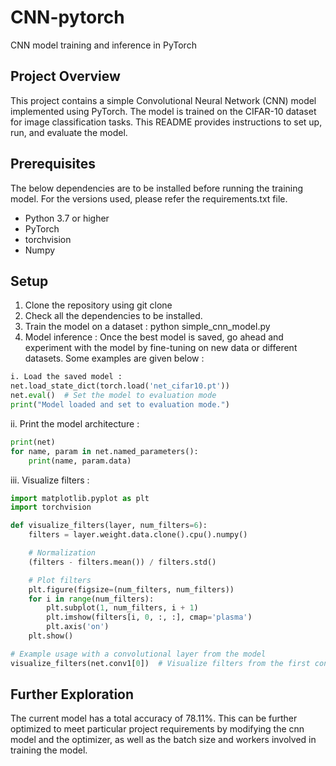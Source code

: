 # CNN-pytorch
CNN model training and inference in PyTorch

## Project Overview
This project contains a simple Convolutional Neural Network (CNN) model implemented using PyTorch. The model is trained on the CIFAR-10 dataset for image classification tasks. This README provides instructions to set up, run, and evaluate the model.

## Prerequisites
The below dependencies are to be installed before running the training model. For the versions used, please refer the requirements.txt file.

- Python 3.7 or higher
- PyTorch
- torchvision
- Numpy

## Setup
1. Clone the repository using git clone <URL>
2. Check all the dependencies to be installed.
3. Train the model on a dataset : python simple_cnn_model.py
4. Model inference : Once the best model is saved, go ahead and experiment with the model by fine-tuning on new data or different datasets. 
Some examples are given below : 
```python
i. Load the saved model : 
net.load_state_dict(torch.load('net_cifar10.pt'))
net.eval()  # Set the model to evaluation mode
print("Model loaded and set to evaluation mode.")

```
ii. Print the model architecture : 
```python
print(net)
for name, param in net.named_parameters():
    print(name, param.data)
```
iii. Visualize filters :

```python
import matplotlib.pyplot as plt
import torchvision

def visualize_filters(layer, num_filters=6):
    filters = layer.weight.data.clone().cpu().numpy()

    # Normalization
    (filters - filters.mean()) / filters.std()

    # Plot filters
    plt.figure(figsize=(num_filters, num_filters))
    for i in range(num_filters):
        plt.subplot(1, num_filters, i + 1)
        plt.imshow(filters[i, 0, :, :], cmap='plasma')
        plt.axis('on')
    plt.show()

# Example usage with a convolutional layer from the model
visualize_filters(net.conv1[0])  # Visualize filters from the first conv layer
```
## Further Exploration
The current model has a total accuracy of 78.11%. This can be further optimized to meet particular project requirements by modifying the cnn model and the optimizer, as well as the batch size and workers involved in training the model.
